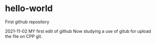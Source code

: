 # hello-world
First github repository

2021-11-02
MY first edit of github
Now studying a use of gitub for upload the file on CPP git.

